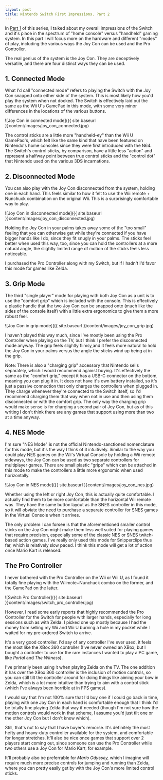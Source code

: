 ```yaml
---
layout: post
title: Nintendo Switch First Impressions, Part 2
---
```


In [Part 1](http://www.bradwestness.com/2017/03/20/nintendo-switch-first-impressions-part-1) of this series, I talked about my overall impressions of the Switch and it's
place in the spectrum of "home console" versus "handheld" gaming system. In this
part I will focus more on the hardware and different "modes" of play, including
the various ways the Joy Con can be used and the Pro Controller.

The real genius of the system is the Joy Con. They are deceptively versatile, and there are four distinct ways they can be used.

## 1. Connected Mode

What I'd call "connected mode" refers to playing the Switch with the Joy Con snapped onto
either side of the system. This is most likely how you'd play the system when not docked. The
Switch is effectively laid out the same as the Wii U's GamePad in this mode, with some very minor differences in the locations of the various buttons.

![Joy Con in connected mode]({{ site.baseurl }}content/images/joy_con_connected.jpg)

The control sticks are a little more "handheld-ey" than the Wii U GamePad's, which felt
like the same kind that have been featured on Nintendo's home consoles since they were
first introduced with the N64. The Switch's control sticks, by comparison, have a little
less "action" and represent a halfway point between true control sticks and the "control dot"
that Nintendo used on the various 3DS incarnations.

## 2. Disconnected Mode

You can also play with the Joy Con disconnected from the system, holding one in each hand. This feels similar to how it felt to use the Wii remote + Nunchuck combination on the
original Wii. This is a surprisingly comfortable way to play. 

![Joy Con in disconnected mode]({{ site.baseurl }}content/images/joy_con_disconnected.jpg)

Holding the Joy Con in your palms takes away some of the "too small" feeling that you can otherwise get while they're connected if you have bigger hands like I do, since they fit snugly in your palms. The sticks feel better when used this way, too, since you can hold the controllers at a more natural angle, the slightly limited range of motion of the sticks feels less noticeable.

I purchased the Pro Controller along with my Switch, but if I hadn't I'd favor this
mode for games like Zelda.

## 3. Grip Mode

The third "single player" mode for playing with both Joy Con as a unit is to use the "comfort grip" which is included with the console. This is effectively a plastic handle
that the two Joy Con can be snapped onto (much like the sides of the console itself) with
a little extra ergonomics to give them a more robust feel.

![Joy Con in grip mode]({{ site.baseurl }}content/images/joy_con_grip.jpg)

I haven't played this way much, since I've mostly been using the Pro Controller when playing on the TV, but I think I prefer the disconnected mode anyway. The grip feels slightly flimsy,and it feels more natural to hold the Joy Con in your palms versus the angle the sticks wind up being at in the grip.

Note: There is also a "charging grip" accessory that Nintendo sells separately, which I would
recommend against buying. It's effectively the same as the "comfort grip," except it has a USB-C connector on the bottom, meaning you can plug it in. It does not have it's own battery
installed, so it's just a passive connection that only charges the controllers when plugged in. They charge whenever they're connected to the Switch itself, so I'd recommend charging them that way when not in use and then using them disconnected or with the comfort grip. The
only way the charging grip would make sense is for charging a second pair of Joy Con, but
as of this writing I don't think there are any games that support using more than two at a time anyway.

## 4. NES Mode

I'm sure "NES Mode" is not the official Nintendo-sanctioned nomenclature for this mode, but
it's the way I think of it intuitively. Similar to the way you could play NES games on the
Wii's Virtual Console by holding a Wii remote sideways, the Joy Con can be used as two
separate controllers for multiplayer games. There are small plastic "grips" which can be
attached in this mode to make the controllers a little more ergonomic when used horizontally.

![Joy Con in NES mode]({{ site.baseurl }}content/images/joy_con_nes.jpg)

Whether using the left or right Joy Con, this is actually quite comfortable. I actually find
them to be more comfortable than the horizontal Wii remote was. They have the same
button layout as the SNES controller in this mode, so it will obviate the need to purchase
a separate controller for SNES games in the Virtual Console when it arrives.

The only problem I can forsee is that the aforementioned smaller control sticks on
the Joy Con might make them less well suited for playing games that require precision,
especially some of the classic NES or SNES twitch-based action games. I've really only used
this mode for Snipperclips thus far, which is relatively slow paced. I think this mode
will get a lot of action once Mario Kart is released.

## The Pro Controller

I never bothered with the Pro Controller on the Wii or Wii U, as I found it totally fine playing with the Wiimote+Nunchuck combo on the former, and the GamePad on the latter. 

![Switch Pro Controller]({{ site.baseurl }}content/images/switch_pro_controller.jpg)

However, I read some early reports that highly recommended the Pro Controller for the Switch
for people with larger hands, especially for long sessions such as with Zelda. I picked one
up mostly because I had the money from selling my Wii and Wii U burning a hole in my pocket
while I waited for my pre-ordered Switch to arrive.

It's a very good controller. I'd say of any controller I've ever used, it feels the most like
the XBox 360 controller (I've never owned an XBox, but I bought a controller to use for
the rare instances I wanted to play a PC game, like *Portal* and *The Witness*). 

I've primarily been using it when playing Zelda on the TV. The one addition it has over the
XBox 360 controller is the inclusion of motion controls, so you can still tilt the controller
around for doing things like aiming your bow in Zelda, which is a lot more intuitive than
trying to aim with a control stick (which I've always been horrible at in FPS games).

I would say that I'm not 100% sure that I'd buy one if I could go back in time, playing with
one Joy Con in each hand is comfortable enough that I think I'd be totally fine playing Zelda
that way if needed (though I'm not sure how the motion controls would work in that scheme,
I assume you'd just tilt one or the other Joy Con but I don't know which).

Still, that's not to say that I have buyer's remorse. It's definitely the most hefty and heavy-duty controller available for the system, and comfortable for longer stretches. It'll also be nice once games that support over 2 players start coming out, since someone can use
the Pro Controller while two others use a Joy Con for Mario Kart, for example.

It'll probably also be preferrable for *Mario Odyssey,* which I imagine will require much more
precise controls for jumping and running than Zelda, where you can pretty easily get by with
the Joy Con's more limited control sticks.